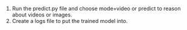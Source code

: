 1. Run the predict.py file and choose mode=video or predict to reason about videos or images.
2. Create a logs file to put the trained model into.
